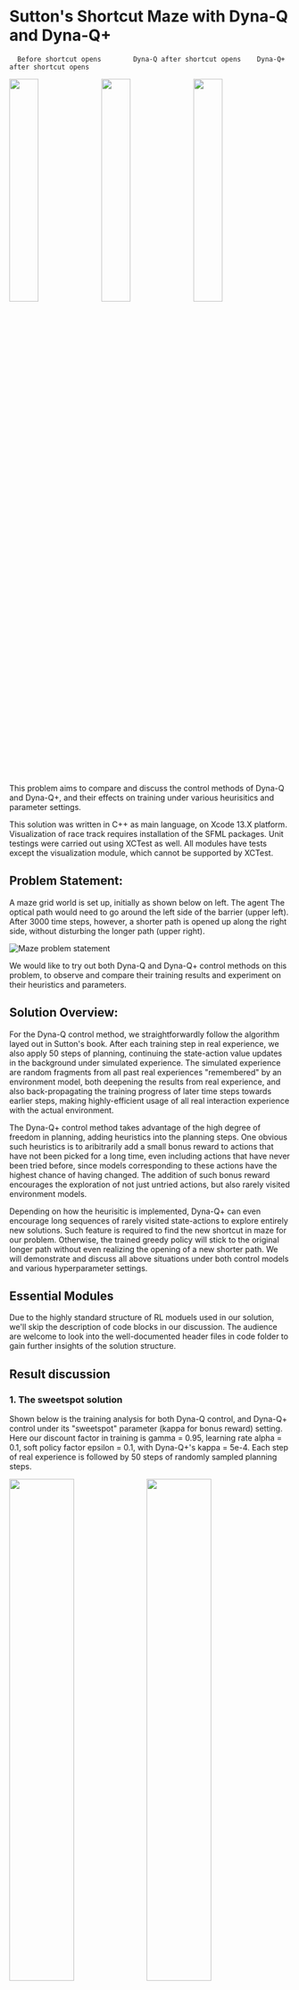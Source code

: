 # Sutton's Shortcut Maze with Dyna-Q and Dyna-Q+


      Before shortcut opens        Dyna-Q after shortcut opens    Dyna-Q+ after shortcut opens

<p float="center">
  <img src="./Examples/No_Shortcut_Recording.gif" width="32%" />
  <img src="./Examples/Dyna-Q_Recording.gif" width="32%" />
  <img src="./Examples/Dyna-Q_Plus_Recording.gif" width="32%" />
</p>

This problem aims to compare and discuss the control methods of Dyna-Q and Dyna-Q+, and their effects on training under various heurisitics and parameter settings.

This solution was written in C++ as main language, on Xcode 13.X platform. Visualization of race track requires installation of the SFML packages.
Unit testings were carried out using XCTest as well. All modules have tests except the visualization module, which cannot be supported by XCTest.

## Problem Statement:
A maze grid world is set up, initially as shown below on left. The agent The optical path would need to go around the left side of the barrier (upper left). After 3000 time steps, however, a shorter path is opened up along the right side, without disturbing the longer path (upper right).

![Maze problem statement](./Examples/Problem_Statement.png)

We would like to try out both Dyna-Q and Dyna-Q+ control methods on this problem, to observe and compare their training results and experiment on their heuristics and parameters.

## Solution Overview:
For the Dyna-Q control method, we straightforwardly follow the algorithm layed out in Sutton's book. After each training step in real experience, we also apply 50 steps of planning, continuing the state-action value updates in the background under simulated experience. The simulated experience are random fragments from all past real experiences "remembered" by an environment model, both deepening the results from real experience, and also back-propagating the training progress of later time steps towards earlier steps, making highly-efficient usage of all real interaction experience with the actual environment.

The Dyna-Q+ control method takes advantage of the high degree of freedom in planning, adding heuristics into the planning steps. One obvious such heuristics is to aribitrarily add a small bonus reward to actions that have not been picked for a long time, even including actions that have never been tried before, since models corresponding to these actions have the highest chance of having changed. The addition of such bonus reward encourages the exploration of not just untried actions, but also rarely visited environment models. 

Depending on how the heurisitic is implemented, Dyna-Q+ can even encourage long sequences of rarely visited state-actions to explore entirely new solutions. Such feature is required to find the new shortcut in maze for our problem. Otherwise, the trained greedy policy will stick to the original longer path without even realizing the opening of a new shorter path. We will demonstrate and discuss all above situations under both control models and various hyperparameter settings.

## Essential Modules
Due to the highly standard structure of RL moduels used in our solution, we'll skip the description of code blocks in our discussion. The audience are welcome to look into the well-documented header files in code folder to gain further insights of the solution structure.

## Result discussion
### 1. The sweetspot solution
Shown below is the training analysis for both Dyna-Q control, and Dyna-Q+ control under its "sweetspot" parameter (kappa for bonus reward) setting. Here our discount factor in training is gamma = 0.95, learning rate alpha = 0.1, soft policy factor epsilon = 0.1, with Dyna-Q+'s kappa = 5e-4. Each step of real experience is followed by 50 steps of randomly sampled planning steps.

<p float="center">
  <img src="./Examples/1_Sweetspot_Solution.jpg" width="48%" />
  <img src="./Examples/1_Sweetspot_Slope.jpg" width="48%" /> 
</p>

As can be seen in the left plot, the Dyna-Q+ agent was able to finish the first episode much sooner (319 steps) compared to the Dyna-Q agent's 642 steps, thanks to the artificial bonus reward encouraging more exploration of the policy and environment in the planning iterations. Afte the first episode, Dyna-Q agent quickly found the optimal solution as well, and maintained the optimal policy indefinitely. Meanwhile, although the Dyna-Q+ agent found the optimal path much quicker, the exploratory nature of the agent kept trying out sub-optimal paths, making the slope of accumulationg of rewards, as shown in the right plot, slower than Dyna-Q. Until after certain iterations, no bonus rewards can interfere with the optimal state-action values anymore, and the two agents align.

The drastic contrast between the Dyna-Q and Dyna-Q+ agents are most prominant after the maze opens up a shortcut at time step of 3000. Since the Dyna-Q agent has no motivation to explore long-unvisited state-actions, it has no means to detect the shortcut, except the usual soft-policy exploration, which has close-to-zero probability of finding out the entire shortcut within limited amount of time. In the constrast, Dyna-Q+ agent's model immediately includes the new actions made available by the shortcut opening, and starts trying it out in real experience after the background planning artifically made the new paths look promising. Such behavior can be observed in the slope in the right plot, where a strong dip in slope at time = 3308 signatures the agent's journey into the new path. Although this slows down the accumulation of rewards temporarily, the agent is able to find the new shortcut whitin 100 steps and switched the overall policy to the new optimal, thus accumulating total rewards at the speed of the new shortcut.

Our parameter settings are the key to the successful experiment discussed above. Our choice of kappa = 5e-4 means that a time interval of ((0.95^16)/5e-4)^2 = 774850 steps would be needed to make our artificial bonus reward exceed the optimal policy at starting position, for the long path at the beginning setup of the maze. If kappa is set as too small, the aritifical bonus would not be enough to encourage the agent trying out entirely new paths. If set too large, the strong desire to explore would leave the agent wandering in the maze, sometimes even without finding the optical path. Another alternative to our current bonus reward treatment, as suggested in Sutton's exercise question, is to only use the bonus reward during greedy action selection, without actually apply the bonus to state-action values. We show and discuss the result of each case below.

### 2. Low bonus parameter
Shown in the below plots are the results of setting kappa = 2e-4, with all other system parameters identical to the 1st result. As observed, even the Dyna-Q+ agent was not able to find the new shortcut path within the limited time. THe only advantage of the Dyna-Q+ heuristics is the quicker finding of first path, compared to the less exploratory Dyna-Q. But apparently, the small amount of bonus is not enough to encourage the exploration of long new paths.

<p float="center">
  <img src="./Examples/2_LowKappa_Solution.jpg" width="48%" />
  <img src="./Examples/2_LowKappa_Slope.jpg" width="48%" /> 
</p>

### 3. Moderately high bonus parameter
Now we switch the bonus parameter to a moderately high value, with kappa = 1e-3.The Dyna-Q+ agent is still able to find the shortcut as shown in case 1, but with apparently more exploratory paths taken along the way. As shown in the slope plot in the right, Dyna-Q+ agent training went through multiple "exploration journeys" even before the shortcut opened up at time step 3000, thus slowing down the accumulation of rewards after both agents found the long path. Such feature also delays the discovery of the actual shortcut after the maze changes, making the turning point of Dyna-Q+ curve much later than the time stamp in case 1.

<p float="center">
  <img src="./Examples/3_ModHighKappa_Solution.jpg" width="48%" />
  <img src="./Examples/3_ModHighKappa_Slope.jpg" width="48%" /> 
</p>

### 4. Too high bonus parameter
As the last data point in our kappa parameter study, we look at the consequences of setting the bonus parameter too high. As shown in the plots below, Dyna-Q+ agent spends too much time wandering in the maze. Since the artificial bonus rewards easily exceed the rewards of finding viable maze paths, the agent does not prioritize finding a path at all. This results in extremely low reward accumulation in real experience.

<p float="center">
  <img src="./Examples/4_TooHighKappa_Solution.jpg" width="48%" />
  <img src="./Examples/4_TooHighKappa_Slope.jpg" width="48%" /> 
</p>

### 5. Alternative Dyna-Q+ (fake bonus)
Our last discussion focus on the alternative Dyna-Q+ heurisitic, as suggested in Sutton's exercise 8.3. Instead of actually applying the bonus reward into state-action value updates in the planning stage, we only use the strategy in action selection, and only pretend that the actions have the bonus rewards, without actually including them in the state-action value updates. Such stragtegy may seem more reasonable at first glance, since it does not require any modification of the state-action values from their real experience values. But further insight can be gained by looking at their training results, shown below.

<p float="center">
  <img src="./Examples/5_AlterDynaQ_Plus_Solution.jpg" width="48%" />
  <img src="./Examples/5_AlterDynaQ_Plus_Slope.jpg" width="48%" /> 
</p>

Obviously, this alternative strategy does not enable Dyna-Q+ agent to find the shortcut, as in previous cases. Bonus parameter used in the above result is kappa = 0.01, but a large range of kappa was tried by the author and none of them enabled finding of the shortcut path.

The reason behind the failure of this alternative approch is the "fake" bonus. The bonus reward at action selection stage does still encourage selection of long-unvisited actions, but right after it's selected, the time stamp of this action is reset, and no actual bonus reward is applied to its action value. This results in a only-once selection of the action, thus making it almost impossible to explore long viable paths after the maze opens up. Therefore, though this alternative Dyna-Q+ does not modify state-action values, it does not provide a viable heuristic, either.

## Conclusion
In this project, we implemented Dyna-Q and Dyna-Q+ control methods on a changing maze problem. After successfully demonstrating the difference between the two methods, we also explored and discussed various regimes of bonus reward settings for Dyna-Q+, under which many different types of results will occur. We discussed each of these results and their physical meanings.
